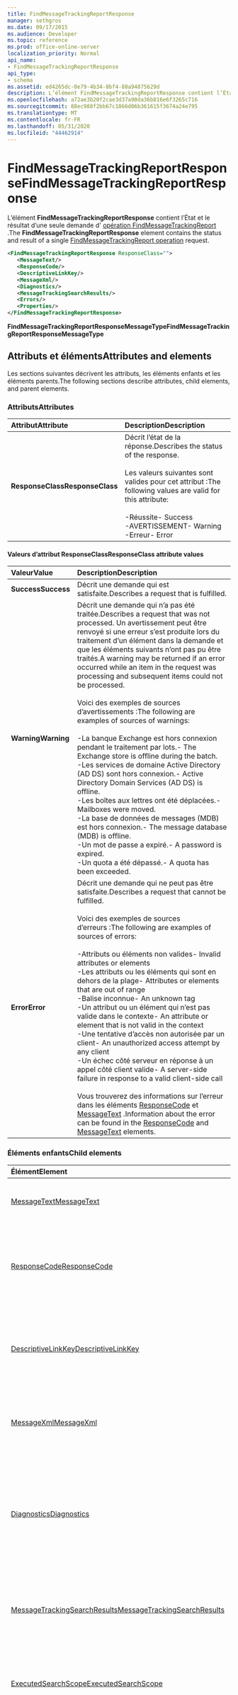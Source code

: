 ```yaml
---
title: FindMessageTrackingReportResponse
manager: sethgros
ms.date: 09/17/2015
ms.audience: Developer
ms.topic: reference
ms.prod: office-online-server
localization_priority: Normal
api_name:
- FindMessageTrackingReportResponse
api_type:
- schema
ms.assetid: ed4265dc-0e79-4b34-8bf4-88a94875629d
description: L’élément FindMessageTrackingReportResponse contient l’État et le résultat d’une seule demande d’opération FindMessageTrackingReport.
ms.openlocfilehash: a72ae3b20f2cae3d37a90da36b816e6f3265c716
ms.sourcegitcommit: 88ec988f2bb67c1866d06b361615f3674a24e795
ms.translationtype: MT
ms.contentlocale: fr-FR
ms.lasthandoff: 05/31/2020
ms.locfileid: "44462914"
---
```

# <a name="findmessagetrackingreportresponse"></a><span data-ttu-id="f0480-103">FindMessageTrackingReportResponse</span><span class="sxs-lookup"><span data-stu-id="f0480-103">FindMessageTrackingReportResponse</span></span>

<span data-ttu-id="f0480-104">L’élément **FindMessageTrackingReportResponse** contient l’État et le résultat d’une seule demande d' [opération FindMessageTrackingReport](findmessagetrackingreport-operation.md) .</span><span class="sxs-lookup"><span data-stu-id="f0480-104">The **FindMessageTrackingReportResponse** element contains the status and result of a single [FindMessageTrackingReport operation](findmessagetrackingreport-operation.md) request.</span></span> 
  
```xml
<FindMessageTrackingReportResponse ResponseClass="">
   <MessageText/>
   <ResponseCode/>
   <DescriptiveLinkKey/>
   <MessageXml/>
   <Diagnostics/>
   <MessageTrackingSearchResults/>
   <Errors/>
   <Properties/>
</FindMessageTrackingReportResponse>
```

 <span data-ttu-id="f0480-105">**FindMessageTrackingReportResponseMessageType**</span><span class="sxs-lookup"><span data-stu-id="f0480-105">**FindMessageTrackingReportResponseMessageType**</span></span>
## <a name="attributes-and-elements"></a><span data-ttu-id="f0480-106">Attributs et éléments</span><span class="sxs-lookup"><span data-stu-id="f0480-106">Attributes and elements</span></span>

<span data-ttu-id="f0480-107">Les sections suivantes décrivent les attributs, les éléments enfants et les éléments parents.</span><span class="sxs-lookup"><span data-stu-id="f0480-107">The following sections describe attributes, child elements, and parent elements.</span></span>
  
### <a name="attributes"></a><span data-ttu-id="f0480-108">Attributs</span><span class="sxs-lookup"><span data-stu-id="f0480-108">Attributes</span></span>

|<span data-ttu-id="f0480-109">**Attribut**</span><span class="sxs-lookup"><span data-stu-id="f0480-109">**Attribute**</span></span>|<span data-ttu-id="f0480-110">**Description**</span><span class="sxs-lookup"><span data-stu-id="f0480-110">**Description**</span></span>|
|:-----|:-----|
|<span data-ttu-id="f0480-111">**ResponseClass**</span><span class="sxs-lookup"><span data-stu-id="f0480-111">**ResponseClass**</span></span> <br/> | <span data-ttu-id="f0480-112">Décrit l’état de la réponse.</span><span class="sxs-lookup"><span data-stu-id="f0480-112">Describes the status of the response.</span></span><br/><br/> <span data-ttu-id="f0480-113">Les valeurs suivantes sont valides pour cet attribut :</span><span class="sxs-lookup"><span data-stu-id="f0480-113">The following values are valid for this attribute:</span></span>  <br/><br/><span data-ttu-id="f0480-114">-Réussite</span><span class="sxs-lookup"><span data-stu-id="f0480-114">-  Success</span></span>  <br/><span data-ttu-id="f0480-115">-AVERTISSEMENT</span><span class="sxs-lookup"><span data-stu-id="f0480-115">-  Warning</span></span>  <br/><span data-ttu-id="f0480-116">-Erreur</span><span class="sxs-lookup"><span data-stu-id="f0480-116">-  Error</span></span>  <br/> |
   
#### <a name="responseclass-attribute-values"></a><span data-ttu-id="f0480-117">Valeurs d’attribut ResponseClass</span><span class="sxs-lookup"><span data-stu-id="f0480-117">ResponseClass attribute values</span></span>

|<span data-ttu-id="f0480-118">**Valeur**</span><span class="sxs-lookup"><span data-stu-id="f0480-118">**Value**</span></span>|<span data-ttu-id="f0480-119">**Description**</span><span class="sxs-lookup"><span data-stu-id="f0480-119">**Description**</span></span>|
|:-----|:-----|
|<span data-ttu-id="f0480-120">**Success**</span><span class="sxs-lookup"><span data-stu-id="f0480-120">**Success**</span></span> <br/> |<span data-ttu-id="f0480-121">Décrit une demande qui est satisfaite.</span><span class="sxs-lookup"><span data-stu-id="f0480-121">Describes a request that is fulfilled.</span></span>  <br/> |
|<span data-ttu-id="f0480-122">**Warning**</span><span class="sxs-lookup"><span data-stu-id="f0480-122">**Warning**</span></span> <br/> | <span data-ttu-id="f0480-123">Décrit une demande qui n’a pas été traitée.</span><span class="sxs-lookup"><span data-stu-id="f0480-123">Describes a request that was not processed.</span></span> <span data-ttu-id="f0480-124">Un avertissement peut être renvoyé si une erreur s’est produite lors du traitement d’un élément dans la demande et que les éléments suivants n’ont pas pu être traités.</span><span class="sxs-lookup"><span data-stu-id="f0480-124">A warning may be returned if an error occurred while an item in the request was processing and subsequent items could not be processed.</span></span> <br/><br/><span data-ttu-id="f0480-125">Voici des exemples de sources d’avertissements :</span><span class="sxs-lookup"><span data-stu-id="f0480-125">The following are examples of sources of warnings:</span></span> <br/> <br/><span data-ttu-id="f0480-126">-La banque Exchange est hors connexion pendant le traitement par lots.</span><span class="sxs-lookup"><span data-stu-id="f0480-126">-  The Exchange store is offline during the batch.</span></span>  <br/><span data-ttu-id="f0480-127">-Les services de domaine Active Directory (AD DS) sont hors connexion.</span><span class="sxs-lookup"><span data-stu-id="f0480-127">-  Active Directory Domain Services (AD DS) is offline.</span></span>  <br/><span data-ttu-id="f0480-128">-Les boîtes aux lettres ont été déplacées.</span><span class="sxs-lookup"><span data-stu-id="f0480-128">-  Mailboxes were moved.</span></span>  <br/><span data-ttu-id="f0480-129">-La base de données de messages (MDB) est hors connexion.</span><span class="sxs-lookup"><span data-stu-id="f0480-129">-  The message database (MDB) is offline.</span></span>  <br/><span data-ttu-id="f0480-130">-Un mot de passe a expiré.</span><span class="sxs-lookup"><span data-stu-id="f0480-130">-  A password is expired.</span></span>  <br/><span data-ttu-id="f0480-131">-Un quota a été dépassé.</span><span class="sxs-lookup"><span data-stu-id="f0480-131">-  A quota has been exceeded.</span></span>  <br/> |
|<span data-ttu-id="f0480-132">**Error**</span><span class="sxs-lookup"><span data-stu-id="f0480-132">**Error**</span></span> <br/> | <span data-ttu-id="f0480-133">Décrit une demande qui ne peut pas être satisfaite.</span><span class="sxs-lookup"><span data-stu-id="f0480-133">Describes a request that cannot be fulfilled.</span></span> <br/><br/><span data-ttu-id="f0480-134">Voici des exemples de sources d’erreurs :</span><span class="sxs-lookup"><span data-stu-id="f0480-134">The following are examples of sources of errors:</span></span>  <br/><br/><span data-ttu-id="f0480-135">-Attributs ou éléments non valides</span><span class="sxs-lookup"><span data-stu-id="f0480-135">-  Invalid attributes or elements</span></span>  <br/><span data-ttu-id="f0480-136">-Les attributs ou les éléments qui sont en dehors de la plage</span><span class="sxs-lookup"><span data-stu-id="f0480-136">-  Attributes or elements that are out of range</span></span>  <br/><span data-ttu-id="f0480-137">-Balise inconnue</span><span class="sxs-lookup"><span data-stu-id="f0480-137">-  An unknown tag</span></span>  <br/><span data-ttu-id="f0480-138">-Un attribut ou un élément qui n’est pas valide dans le contexte</span><span class="sxs-lookup"><span data-stu-id="f0480-138">-  An attribute or element that is not valid in the context</span></span>  <br/><span data-ttu-id="f0480-139">-Une tentative d’accès non autorisée par un client</span><span class="sxs-lookup"><span data-stu-id="f0480-139">-  An unauthorized access attempt by any client</span></span>  <br/><span data-ttu-id="f0480-140">-Un échec côté serveur en réponse à un appel côté client valide</span><span class="sxs-lookup"><span data-stu-id="f0480-140">-  A server-side failure in response to a valid client-side call</span></span>  <br/><br/>  <span data-ttu-id="f0480-141">Vous trouverez des informations sur l’erreur dans les éléments [ResponseCode](responsecode.md) et [MessageText](messagetext.md) .</span><span class="sxs-lookup"><span data-stu-id="f0480-141">Information about the error can be found in the [ResponseCode](responsecode.md) and [MessageText](messagetext.md) elements.</span></span>  <br/> |
   
### <a name="child-elements"></a><span data-ttu-id="f0480-142">Éléments enfants</span><span class="sxs-lookup"><span data-stu-id="f0480-142">Child elements</span></span>

|<span data-ttu-id="f0480-143">**Élément**</span><span class="sxs-lookup"><span data-stu-id="f0480-143">**Element**</span></span>|<span data-ttu-id="f0480-144">**Description**</span><span class="sxs-lookup"><span data-stu-id="f0480-144">**Description**</span></span>|
|:-----|:-----|
|[<span data-ttu-id="f0480-145">MessageText</span><span class="sxs-lookup"><span data-stu-id="f0480-145">MessageText</span></span>](messagetext.md) <br/> |<span data-ttu-id="f0480-146">Fournit une description textuelle de l’état de la réponse.</span><span class="sxs-lookup"><span data-stu-id="f0480-146">Provides a text description of the status of the response.</span></span>  <br/> |
|[<span data-ttu-id="f0480-147">ResponseCode</span><span class="sxs-lookup"><span data-stu-id="f0480-147">ResponseCode</span></span>](responsecode.md) <br/> |<span data-ttu-id="f0480-148">Fournit un code d’erreur qui identifie l’erreur spécifique rencontrée par la demande.</span><span class="sxs-lookup"><span data-stu-id="f0480-148">Provides an error code that identifies the specific error that the request encountered.</span></span>  <br/> |
|[<span data-ttu-id="f0480-149">DescriptiveLinkKey</span><span class="sxs-lookup"><span data-stu-id="f0480-149">DescriptiveLinkKey</span></span>](descriptivelinkkey.md) <br/> |<span data-ttu-id="f0480-150">Actuellement inutilisé et réservé à une utilisation ultérieure.</span><span class="sxs-lookup"><span data-stu-id="f0480-150">Currently unused and reserved for future use.</span></span> <span data-ttu-id="f0480-151">Cet élément contient une valeur de 0.</span><span class="sxs-lookup"><span data-stu-id="f0480-151">This element contains a value of 0.</span></span>  <br/> |
|[<span data-ttu-id="f0480-152">MessageXml</span><span class="sxs-lookup"><span data-stu-id="f0480-152">MessageXml</span></span>](messagexml.md) <br/> |<span data-ttu-id="f0480-153">Fournit des informations supplémentaires sur la réponse aux erreurs.</span><span class="sxs-lookup"><span data-stu-id="f0480-153">Provides additional error response information.</span></span>  <br/> |
|[<span data-ttu-id="f0480-154">Diagnostics</span><span class="sxs-lookup"><span data-stu-id="f0480-154">Diagnostics</span></span>](diagnostics.md) <br/> |<span data-ttu-id="f0480-155">Contient des informations qui seront utilisées pour produire différents rapports statistiques pour la fonctionnalité de suivi dans un centre de données.</span><span class="sxs-lookup"><span data-stu-id="f0480-155">Contains information that will be used to produce various statistical reports for the tracking feature in a DataCenter.</span></span>  <br/> |
|[<span data-ttu-id="f0480-156">MessageTrackingSearchResults</span><span class="sxs-lookup"><span data-stu-id="f0480-156">MessageTrackingSearchResults</span></span>](messagetrackingsearchresults.md) <br/> |<span data-ttu-id="f0480-157">Contient et tableau de messages qui correspondent aux critères de recherche.</span><span class="sxs-lookup"><span data-stu-id="f0480-157">Contains and array of messages that match the search requirements.</span></span>  <br/> |
|[<span data-ttu-id="f0480-158">ExecutedSearchScope</span><span class="sxs-lookup"><span data-stu-id="f0480-158">ExecutedSearchScope</span></span>](executedsearchscope.md) <br/> |<span data-ttu-id="f0480-159">Contient l’étendue de la recherche effectuée pour obtenir les résultats de la recherche.</span><span class="sxs-lookup"><span data-stu-id="f0480-159">Contains the scope of the search that was performed to get the search results.</span></span>  <br/> |
|[<span data-ttu-id="f0480-160">Erreurs</span><span class="sxs-lookup"><span data-stu-id="f0480-160">Errors</span></span>](errors-ex15websvcsotherref.md) <br/> |<span data-ttu-id="f0480-161">Contient un conteneur de propriétés permettant de stocker les erreurs renvoyées via le service Web.</span><span class="sxs-lookup"><span data-stu-id="f0480-161">Contains a property bag to store errors that are returned through the Web service.</span></span>  <br/> |
|[<span data-ttu-id="f0480-162">Propriétés (ArrayOfTrackingPropertiesType)</span><span class="sxs-lookup"><span data-stu-id="f0480-162">Properties (ArrayOfTrackingPropertiesType)</span></span>](properties-arrayoftrackingpropertiestype.md) <br/> |<span data-ttu-id="f0480-163">Contient une liste d’une ou plusieurs propriétés de suivi.</span><span class="sxs-lookup"><span data-stu-id="f0480-163">Contains a list of one or more tracking properties.</span></span>  <br/> |
   
### <a name="parent-elements"></a><span data-ttu-id="f0480-164">Éléments parents</span><span class="sxs-lookup"><span data-stu-id="f0480-164">Parent elements</span></span>

<span data-ttu-id="f0480-165">Aucun.</span><span class="sxs-lookup"><span data-stu-id="f0480-165">None.</span></span>
  
## <a name="text-value"></a><span data-ttu-id="f0480-166">Valeur de texte</span><span class="sxs-lookup"><span data-stu-id="f0480-166">Text value</span></span>

<span data-ttu-id="f0480-167">Aucun.</span><span class="sxs-lookup"><span data-stu-id="f0480-167">None.</span></span>
  
## <a name="remarks"></a><span data-ttu-id="f0480-168">Remarques</span><span class="sxs-lookup"><span data-stu-id="f0480-168">Remarks</span></span>

<span data-ttu-id="f0480-169">Le schéma qui décrit cet élément se trouve dans le répertoire virtuel IIS qui héberge les services web Exchange.</span><span class="sxs-lookup"><span data-stu-id="f0480-169">The schema that describes this element is located in the IIS virtual directory that hosts Exchange Web Services.</span></span>
  
## <a name="element-information"></a><span data-ttu-id="f0480-170">Informations sur l'élément</span><span class="sxs-lookup"><span data-stu-id="f0480-170">Element information</span></span>

|||
|:-----|:-----|
|<span data-ttu-id="f0480-171">Espace de noms</span><span class="sxs-lookup"><span data-stu-id="f0480-171">Namespace</span></span>  <br/> |https://schemas.microsoft.com/exchange/services/2006/messages  <br/> |
|<span data-ttu-id="f0480-172">Nom du schéma</span><span class="sxs-lookup"><span data-stu-id="f0480-172">Schema Name</span></span>  <br/> |<span data-ttu-id="f0480-173">Schéma Messages</span><span class="sxs-lookup"><span data-stu-id="f0480-173">Messages schema</span></span>  <br/> |
|<span data-ttu-id="f0480-174">Fichier de validation</span><span class="sxs-lookup"><span data-stu-id="f0480-174">Validation File</span></span>  <br/> |<span data-ttu-id="f0480-175">Messages. xsd</span><span class="sxs-lookup"><span data-stu-id="f0480-175">Messages.xsd</span></span>  <br/> |
|<span data-ttu-id="f0480-176">Peut être vide</span><span class="sxs-lookup"><span data-stu-id="f0480-176">Can be Empty</span></span>  <br/> |<span data-ttu-id="f0480-177">False</span><span class="sxs-lookup"><span data-stu-id="f0480-177">False</span></span>  <br/> |
   
## <a name="see-also"></a><span data-ttu-id="f0480-178">Voir aussi</span><span class="sxs-lookup"><span data-stu-id="f0480-178">See also</span></span>

- [<span data-ttu-id="f0480-179">Opération FindMessageTrackingReport</span><span class="sxs-lookup"><span data-stu-id="f0480-179">FindMessageTrackingReport operation</span></span>](findmessagetrackingreport-operation.md)
- [<span data-ttu-id="f0480-180">Éléments XML de EWS dans Exchange</span><span class="sxs-lookup"><span data-stu-id="f0480-180">EWS XML elements in Exchange</span></span>](ews-xml-elements-in-exchange.md)

